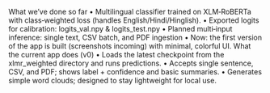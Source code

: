 What we’ve done so far 
•	Multilingual classifier trained on XLM‑RoBERTa with class‑weighted loss (handles English/Hindi/Hinglish).
•	Exported logits for calibration: logits_val.npy & logits_test.npy
•	Planned multi‑input inference: single text, CSV batch, and PDF ingestion 
•	Now: the first version of the app is built (screenshots incoming) with minimal, colorful UI.
What the current app does (v0)
•	Loads the latest checkpoint from the xlmr_weighted directory and runs predictions.
•	Accepts single sentence, CSV, and PDF; shows label + confidence and basic summaries.
•	Generates simple word clouds; designed to stay lightweight for local use.
